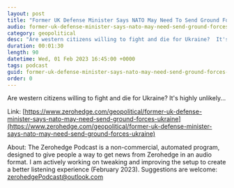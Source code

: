 ```yaml
---
layout: post
title: "Former UK Defense Minister Says NATO May Need To Send Ground Forces To Ukraine"
audio: former-uk-defense-minister-says-nato-may-need-send-ground-forces-ukraine-0
category: geopolitical
desc: "Are western citizens willing to fight and die for Ukraine?  It's highly unlikely..."
duration: 00:01:30
length: 90
datetime: Wed, 01 Feb 2023 16:45:00 +0000
tags: podcast
guid: former-uk-defense-minister-says-nato-may-need-send-ground-forces-ukraine-0
order: 0
---
```

Are western citizens willing to fight and die for Ukraine?  It's highly unlikely...

Link: [https://www.zerohedge.com/geopolitical/former-uk-defense-minister-says-nato-may-need-send-ground-forces-ukraine](https://www.zerohedge.com/geopolitical/former-uk-defense-minister-says-nato-may-need-send-ground-forces-ukraine)

About: The Zerohedge Podcast is a non-commercial, automated program, designed to give people a way to get news from Zerohedge in an audio format.  I am actively working on tweaking and improving the setup to create a better listening experience (February 2023).  Suggestions are welcome: [zerohedgePodcast@outlook.com](mailto:zerohedgePodcast@outlook.com)